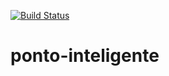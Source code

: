 [![Build Status](https://travis-ci.org/balexsandro/ponto-inteligente.svg?branch=master)](https://travis-ci.org/balexsandro/ponto-inteligente)
# ponto-inteligente